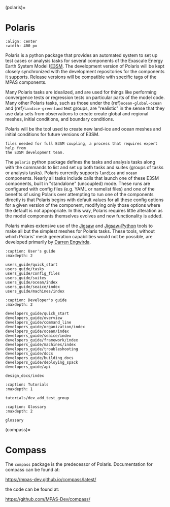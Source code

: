 (polaris)=
# Polaris
```{image} _static/polaris_logo_small.png
:align: center
:width: 400 px
```

Polaris is a python package that provides an automated system to set up test
cases or analysis tasks for several components of the Exascale Energy Earth
System  Model ([E3SM](https://e3sm.org/).  The development version
of Polaris will be kept closely synchronized with the development repositories
for the components it supports. Release versions will be compatible with
specific tags of the MPAS components.

Many Polaris tasks are idealized, and are used for things like
performing convergence tests or regression tests on particular parts of the
model code.  Many other Polaris tasks, such as those under the
{ref}`ocean-global-ocean` and {ref}`landice-greenland` test
groups, are "realistic" in the sense that they use data sets from observations
to create  create global and regional meshes,  initial conditions, and boundary
conditions.

Polaris will be the tool used to create new land-ice and ocean meshes and
initial conditions for future versions of E3SM.

```{note} Polaris does *not* provide the tools for creating many of the
files needed for full E3SM coupling, a process that requires expert help from
the E3SM development team.
```

The ``polaris`` python package defines the tasks and analysis tasks along
with the commands  to list and set up both tasks and suites (groups
of tasks or analysis tasks).  Polaris currently supports ``landice``
and ``ocean`` components.  Nearly all tasks include calls that launch one
of these E3SM components, built in "standalone" (uncoupled) mode.  These runs
are configured with config files (e.g. YAML or namelist files) and one of the
benefits of using Polaris over attempting to run one of the components directly
is that Polaris begins with default values for all these config options
for a given version of the component, modifying only those options where the
default is not  appropriate. In this way, Polaris requires little alteration
as the model components themselves evolves and new functionality is added.

Polaris makes extensive use of the
[Jigsaw](https://github.com/dengwirda/jigsaw) and
[Jigsaw-Python](https://github.com/dengwirda/jigsaw-python) tools to make all
but the simplest meshes for Polaris tasks.  These tools, without which Polaris'
 mesh generation capabilities would not be possible, are developed primarily by
[Darren Engwirda](https://dengwirda.github.io/).


```{toctree}
:caption: User's guide
:maxdepth: 2

users_guide/quick_start
users_guide/tasks
users_guide/config_files
users_guide/suites
users_guide/ocean/index
users_guide/seaice/index
users_guide/machines/index
```

```{toctree}
:caption: Developer's guide
:maxdepth: 2

developers_guide/quick_start
developers_guide/overview
developers_guide/command_line
developers_guide/organization/index
developers_guide/ocean/index
developers_guide/seaice/index
developers_guide/framework/index
developers_guide/machines/index
developers_guide/troubleshooting
developers_guide/docs
developers_guide/building_docs
developers_guide/deploying_spack
developers_guide/api

design_docs/index
```

```{toctree}
:caption: Tutorials
:maxdepth: 1

tutorials/dev_add_test_group
```

```{toctree}
:caption: Glossary
:maxdepth: 2

glossary
```

(compass)=
# Compass

The ``compass`` package is the predecessor of Polaris. Documentation for
compass can be found at:

<https://mpas-dev.github.io/compass/latest/>

the code can be found at:

<https://github.com/MPAS-Dev/compass/>
